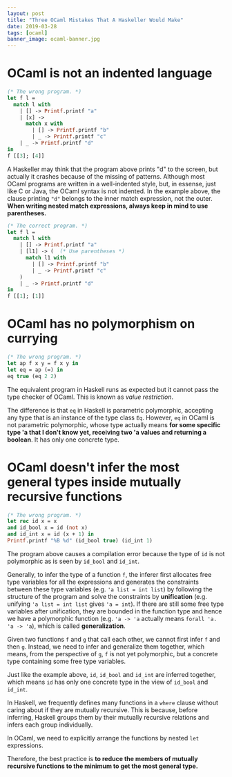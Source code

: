 ```yaml
---
layout: post
title: "Three OCaml Mistakes That A Haskeller Would Make"
date: 2019-03-28
tags: [ocaml]
banner_image: ocaml-banner.jpg
---
```


# OCaml is not an indented language

```ocaml
(* The wrong program. *)
let f l =
  match l with
    | [] -> Printf.printf "a"
    | [x] -> 
      match x with
        | [] -> Printf.printf "b"
        | _ -> Printf.printf "c"
    | _ -> Printf.printf "d"
in
f [[3]; [4]]
```

A Haskeller may think that the program above prints "d" to the screen, but actually it crashes because of the missing of patterns. Although most OCaml programs are written in a well-indented style, but, in essense, just like C or Java, the OCaml syntax is not indented. In the example above, the clause printing `"d"` belongs to the inner match expression, not the outer. **When writing nested match expressions, always keep in mind to use parentheses.**

```ocaml
(* The correct program. *)
let f l =
  match l with
    | [] -> Printf.printf "a"
    | [l1] -> (  (* Use parentheses *)
      match l1 with
        | [] -> Printf.printf "b"
        | _ -> Printf.printf "c"
    )
    | _ -> Printf.printf "d"
in
f [[1]; [1]]
```

# OCaml has no polymorphism on currying

```ocaml
(* The wrong program. *)
let ap f x y = f x y in
let eq = ap (=) in
eq true (eq 2 2)
```

The equivalent program in Haskell runs as expected but it cannot pass the type checker of OCaml. This is known as *value restriction*.

The difference is that `eq` in Haskell is parametric polymorphic, accepting any type that is an instance of the type class `Eq`. However, `eq` in OCaml is not parametric polymorphic, whose type actually means **for some specific type 'a that I don't know yet, receiving two 'a values and returning a boolean**. It has only one concrete type.

# OCaml doesn't infer the most general types inside mutually recursive functions

```ocaml
(* The wrong program. *)
let rec id x = x
and id_bool x = id (not x)
and id_int x = id (x + 1) in
Printf.printf "%B %d" (id_bool true) (id_int 1)
```

The program above causes a compilation error because the type of `id` is not polymorphic as is seen by `id_bool` and `id_int`.

Generally, to infer the type of a function `f`, the inferer first allocates free type variables for all the expressions and generates the constraints between these type variables (e.g. `'a list = int list`) by following the structure of the program and solve the constraints by **unification** (e.g. unifying `'a list = int list` gives `'a = int`). If there are still some free type variables after unification, they are bounded in the function type and hence we have a polymorphic function (e.g. `'a -> 'a` actually means `forall 'a. 'a -> 'a`), which is called **generalization**.

Given two functions `f` and `g` that call each other, we cannot first infer `f` and then `g`. Instead, we need to infer and generalize them together, which means, from the perspective of `g`, `f` is not yet polymorphic, but a concrete type containing some free type variables.

Just like the example above, `id`, `id_bool` and `id_int` are inferred together, which means `id` has only one concrete type in the view of `id_bool` and `id_int`.

In Haskell, we frequently defines many functions in a `where` clause without caring about if they are mutually recursive. This is because, before inferring, Haskell groups them by their mutually recursive relations and infers each group individually.

In OCaml, we need to explicitly arrange the functions by nested `let` expressions. 

Therefore, the best practice is **to reduce the members of mutually recursive functions to the minimum to get the most general type.**
